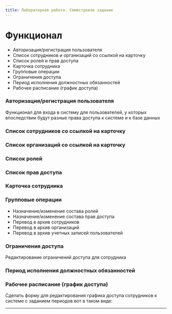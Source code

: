 ```yaml
---
title: Лабораторная работа. Семестровое задание
---
```


# Функционал

* Авторизация/регистрация пользователя
* Список сотрудников и организаций со ссылкой на карточку
* Список ролей и прав доступа
* Карточка сотрудника
* Групповые операции
* Ограничения доступа
* Период исполнения должностных обязанностей
* Рабочее расписание (график доступа)

### Авторизация/регистрация пользователя

Функционал для входа в систему для пользователей, 
у которых впоследствии будут разные права доступа к системе и к базе данных

### Список сотрудников со ссылкой на карточку

### Список организаций со ссылкой на карточку

### Список ролей

### Список прав доступа

### Карточка сотрудника

### Групповые операции

* Назначение/изменение состава ролей
* Назначение/изменение состава прав доступа
* Перевод в архив сотрудников
* Перевод в архив организаций
* Перевод в архив учетных записей пользователей

### Ограничения доступа

Редактирование ограничений доступа для сотрудника

### Период исполнения должностных обязанностей

### Рабочее расписание (график доступа)

Сделать форму для редактирования графика доступа сотрудников к системе с заданием периодов вот в таком виде:



---
